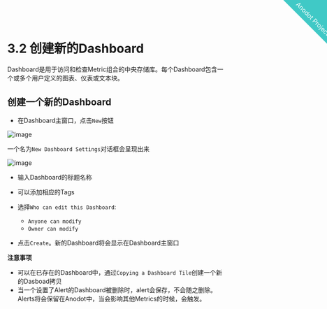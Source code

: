 
<html>
    <a href="http://anodot.nie.netease.com/" class="homepage-corner" aria-label="View source on Github">
        <svg width="100" height="100" viewBox="0 0 250 250" style="fill:#40c9c6; color:#fff; position: fixed; top: 0; border: 0; right: 0;" aria-hidden="true">
            <path d="M0,0 L250,250 L250,0 Z"></path>
            <text x="40" y="40" fill="white" style="font-size: 36px;" size="20" transform="rotate(45 70,70)">Anodot Project</text>
        </svg>
    </a>
    </style>
</html>


# 3.2 创建新的Dashboard

Dashboard是用于访问和检查Metric组合的中央存储库。每个Dashboard包含一个或多个用户定义的图表、仪表或文本块。

## 创建一个新的Dashboard

- 在Dashboard主窗口，点击`New`按钮

![image](https://support.anodot.com/hc/article_attachments/115003558673/Main_Dashboard_window.png)

一个名为`New Dashboard Settings`对话框会呈现出来

![image](https://support.anodot.com/hc/article_attachments/360009063813/New_Dashboard_settings_01.png)

- 输入Dashboard的标题名称
- 可以添加相应的Tags
- 选择`Who can edit this Dashboard`:
  - `Anyone can modify`
  - `Owner can modify`

- 点击`Create`。新的Dashboard将会显示在Dashboard主窗口

**注意事项**
- 可以在已存在的Dashboard中，通过`Copying a Dashboard Tile`创建一个新的Dasboad拷贝
- 当一个设置了Alert的Dashboard被删除时，alert会保存，不会随之删除。Alerts将会保留在Anodot中，当会影响其他Metrics的时候，会触发。
